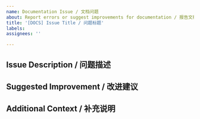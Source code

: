 ```yaml
---
name: Documentation Issue / 文档问题
about: Report errors or suggest improvements for documentation / 报告文档错误或建议改进。
title: '[DOCS] Issue Title / 问题标题'
labels: 
assignees: ''

---
```


## Issue Description / 问题描述
<!-- Briefly describe the issue with the documentation / 简要描述文档的问题。 -->

## Suggested Improvement / 改进建议
<!-- Your suggestion for fixing the issue / 您对解决问题的建议。 -->

## Additional Context / 补充说明
<!-- Any additional information to understand the issue / 任何额外信息帮助理解问题。 -->
